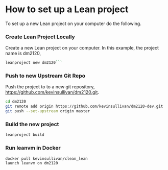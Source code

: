 # How to set up a Lean project

To set up a new Lean project on your computer
do the following.

### Create Lean Project Locally

Create a new Lean project on your computer.
In this example, the project name is dm2120,

``` sh
leanproject new dm2120```
```

### Push to new Upstream Git Repo

Push the project to to a new git repository,
https://github.com/kevinsullivan/dm2120.git.

``` sh
cd dm2120
git remote add origin https://github.com/kevinsullivan/dm2120-dev.git
git push --set-upstream origin master
```

### Build the new project

``` sh
leanproject build 
```

### Run leanvm in Docker

``` sh
docker pull kevinsullivan/clean_lean
launch leanvm on dm2120
```

